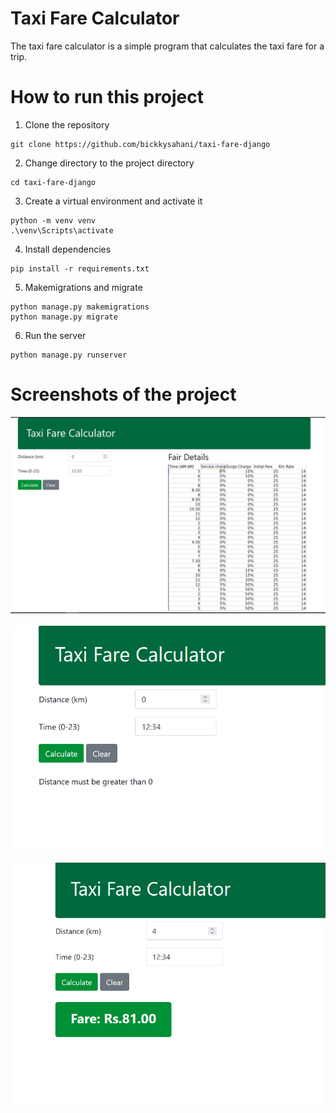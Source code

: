 # Taxi Fare Calculator
The taxi fare calculator is a simple program that calculates the taxi fare for a trip.

# How to run this project
1. Clone the repository
```
git clone https://github.com/bickkysahani/taxi-fare-django
```
2. Change directory to the project directory
```
cd taxi-fare-django
```
3. Create a virtual environment and activate it
```
python -m venv venv
.\venv\Scripts\activate
```
4. Install dependencies
```
pip install -r requirements.txt
```
5. Makemigrations and migrate
```
python manage.py makemigrations
python manage.py migrate
```
6. Run the server
```
python manage.py runserver
```

# Screenshots of the project

<img src="./screenshots/taxi-fare-1.png">
<br>
<br>
<img src="./screenshots/taxi-fare-2.png">
<br>
<br>
<img src="./screenshots/taxi-fare-3.png">